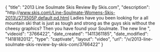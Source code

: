 {
    "title": "2013 Line Soulmate Skis Review By Skis.com",
    "description": "http:\/\/www.skis.com\/Line-Soulmate-Womens-Skis-2013\/273505P,default,pd.html  Ladies have you been looking for a all mountain ski that is just as tough and strong as the guys skis without the cheesy graphics? Then you have found your Soulmate. The new line ",
    "videoid": "3766422",
    "date_created": "1411361185",
    "date_modified": "1418182012",
    "type": "captivate",
    "layout": "video",
    "url": "\/v\/2013-line-soulmate-skis-review-by-skis-com\/3766422"
}